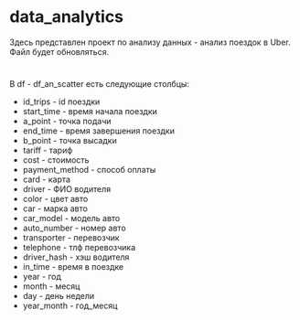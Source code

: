 # data_analytics
Здесь представлен проект по анализу данных - анализ поездок в Uber. Файл будет обновляться.
#
В df - df_an_scatter есть следующие столбцы:
- id_trips - id поездки
- start_time - время начала поездки
- a_point - точка подачи
- end_time - время завершения поездки
- b_point - точка высадки
- tariff - тариф
- cost - стоимость
- payment_method - способ оплаты
- card - карта
- driver - ФИО водителя
- color - цвет авто
- car - марка авто
- car_model - модель авто
- auto_number - номер авто
- transporter - перевозчик
- telephone - тлф перевозчика
- driver_hash - хэш водителя
- in_time - время в поездке
- year - год
- month - месяц
- day - день недели
- year_month - год_месяц
